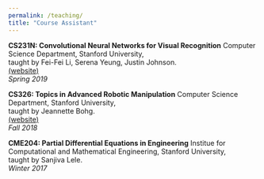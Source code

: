 ```yaml
---
permalink: /teaching/
title: "Course Assistant"
---
```



**CS231N: Convolutional Neural Networks for Visual Recognition**
Computer Science Department, Stanford University,\
taught by Fei-Fei Li, Serena Yeung, Justin Johnson.\
[(website)](http://cs231n.stanford.edu/)\
_Spring 2019_


**CS326: Topics in Advanced Robotic Manipulation**
Computer Science Department, Stanford University,\
taught by Jeannette Bohg.\
[(website)](http://web.stanford.edu/class/cs326/)\
_Fall 2018_


**CME204: Partial Differential Equations in Engineering**
Institue for Computational and Mathematical Engineering, Stanford University,\
taught by Sanjiva Lele.\
_Winter 2017_

